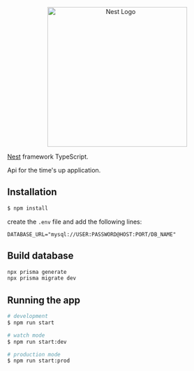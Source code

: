 <p align="center">
  <a href="http://nestjs.com/" target="blank"><img src="https://nestjs.com/img/logo_text.svg" width="320" alt="Nest Logo" /></a>
</p>

[Nest](https://github.com/nestjs/nest) framework TypeScript.

Api for the time's up application.

## Installation

```bash
$ npm install
```

create the `.env` file and add the following lines:
```
DATABASE_URL="mysql://USER:PASSWORD@HOST:PORT/DB_NAME"
```

## Build database
```bash
npx prisma generate
npx prisma migrate dev
```

## Running the app

```bash
# development
$ npm run start

# watch mode
$ npm run start:dev

# production mode
$ npm run start:prod
```

